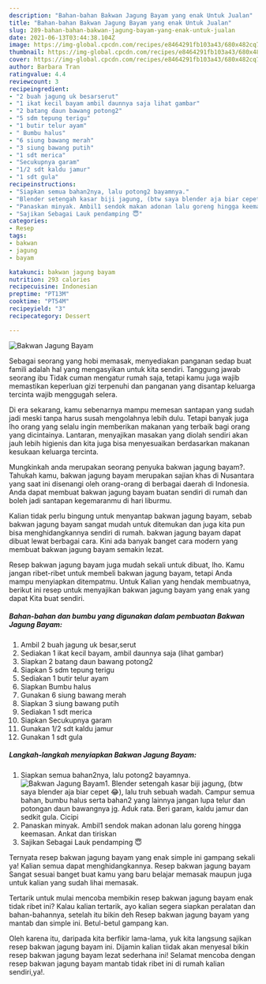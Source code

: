 ```yaml
---
description: "Bahan-bahan Bakwan Jagung Bayam yang enak Untuk Jualan"
title: "Bahan-bahan Bakwan Jagung Bayam yang enak Untuk Jualan"
slug: 289-bahan-bahan-bakwan-jagung-bayam-yang-enak-untuk-jualan
date: 2021-06-13T03:44:38.104Z
image: https://img-global.cpcdn.com/recipes/e8464291fb103a43/680x482cq70/bakwan-jagung-bayam-foto-resep-utama.jpg
thumbnail: https://img-global.cpcdn.com/recipes/e8464291fb103a43/680x482cq70/bakwan-jagung-bayam-foto-resep-utama.jpg
cover: https://img-global.cpcdn.com/recipes/e8464291fb103a43/680x482cq70/bakwan-jagung-bayam-foto-resep-utama.jpg
author: Barbara Tran
ratingvalue: 4.4
reviewcount: 3
recipeingredient:
- "2 buah jagung uk besarserut"
- "1 ikat kecil bayam ambil daunnya saja lihat gambar"
- "2 batang daun bawang potong2"
- "5 sdm tepung terigu"
- "1 butir telur ayam"
- " Bumbu halus"
- "6 siung bawang merah"
- "3 siung bawang putih"
- "1 sdt merica"
- "Secukupnya garam"
- "1/2 sdt kaldu jamur"
- "1 sdt gula"
recipeinstructions:
- "Siapkan semua bahan2nya, lalu potong2 bayamnya."
- "Blender setengah kasar biji jagung, (btw saya blender aja biar cepet 😂), lalu truh sebuah wadah. Campur semua bahan, bumbu halus serta bahan2 yang lainnya jangan lupa telur dan potongan daun bawangnya jg. Aduk rata. Beri garam, kaldu jamur dan sedkit gula. Cicipi"
- "Panaskan minyak. Ambil1 sendok makan adonan lalu goreng hingga keemasan. Ankat dan tiriskan"
- "Sajikan Sebagai Lauk pendamping 😇"
categories:
- Resep
tags:
- bakwan
- jagung
- bayam

katakunci: bakwan jagung bayam 
nutrition: 293 calories
recipecuisine: Indonesian
preptime: "PT13M"
cooktime: "PT54M"
recipeyield: "3"
recipecategory: Dessert

---
```



![Bakwan Jagung Bayam](https://img-global.cpcdn.com/recipes/e8464291fb103a43/680x482cq70/bakwan-jagung-bayam-foto-resep-utama.jpg)

Sebagai seorang yang hobi memasak, menyediakan panganan sedap buat famili adalah hal yang mengasyikan untuk kita sendiri. Tanggung jawab seorang ibu Tidak cuman mengatur rumah saja, tetapi kamu juga wajib memastikan keperluan gizi terpenuhi dan panganan yang disantap keluarga tercinta wajib menggugah selera.

Di era  sekarang, kamu sebenarnya mampu memesan santapan yang sudah jadi meski tanpa harus susah mengolahnya lebih dulu. Tetapi banyak juga lho orang yang selalu ingin memberikan makanan yang terbaik bagi orang yang dicintainya. Lantaran, menyajikan masakan yang diolah sendiri akan jauh lebih higienis dan kita juga bisa menyesuaikan berdasarkan makanan kesukaan keluarga tercinta. 



Mungkinkah anda merupakan seorang penyuka bakwan jagung bayam?. Tahukah kamu, bakwan jagung bayam merupakan sajian khas di Nusantara yang saat ini disenangi oleh orang-orang di berbagai daerah di Indonesia. Anda dapat membuat bakwan jagung bayam buatan sendiri di rumah dan boleh jadi santapan kegemaranmu di hari liburmu.

Kalian tidak perlu bingung untuk menyantap bakwan jagung bayam, sebab bakwan jagung bayam sangat mudah untuk ditemukan dan juga kita pun bisa menghidangkannya sendiri di rumah. bakwan jagung bayam dapat dibuat lewat berbagai cara. Kini ada banyak banget cara modern yang membuat bakwan jagung bayam semakin lezat.

Resep bakwan jagung bayam juga mudah sekali untuk dibuat, lho. Kamu jangan ribet-ribet untuk membeli bakwan jagung bayam, tetapi Anda mampu menyiapkan ditempatmu. Untuk Kalian yang hendak membuatnya, berikut ini resep untuk menyajikan bakwan jagung bayam yang enak yang dapat Kita buat sendiri.

<!--inarticleads1-->

##### Bahan-bahan dan bumbu yang digunakan dalam pembuatan Bakwan Jagung Bayam:

1. Ambil 2 buah jagung uk besar,serut
1. Sediakan 1 ikat kecil bayam, ambil daunnya saja (lihat gambar)
1. Siapkan 2 batang daun bawang potong2
1. Siapkan 5 sdm tepung terigu
1. Sediakan 1 butir telur ayam
1. Siapkan  Bumbu halus
1. Gunakan 6 siung bawang merah
1. Siapkan 3 siung bawang putih
1. Sediakan 1 sdt merica
1. Siapkan Secukupnya garam
1. Gunakan 1/2 sdt kaldu jamur
1. Gunakan 1 sdt gula




<!--inarticleads2-->

##### Langkah-langkah menyiapkan Bakwan Jagung Bayam:

1. Siapkan semua bahan2nya, lalu potong2 bayamnya.
<img src="https://img-global.cpcdn.com/steps/ccc7d35a4566a555/160x128cq70/bakwan-jagung-bayam-langkah-memasak-1-foto.jpg" alt="Bakwan Jagung Bayam">1. Blender setengah kasar biji jagung, (btw saya blender aja biar cepet 😂), lalu truh sebuah wadah. Campur semua bahan, bumbu halus serta bahan2 yang lainnya jangan lupa telur dan potongan daun bawangnya jg. Aduk rata. Beri garam, kaldu jamur dan sedkit gula. Cicipi
1. Panaskan minyak. Ambil1 sendok makan adonan lalu goreng hingga keemasan. Ankat dan tiriskan
1. Sajikan Sebagai Lauk pendamping 😇




Ternyata resep bakwan jagung bayam yang enak simple ini gampang sekali ya! Kalian semua dapat menghidangkannya. Resep bakwan jagung bayam Sangat sesuai banget buat kamu yang baru belajar memasak maupun juga untuk kalian yang sudah lihai memasak.

Tertarik untuk mulai mencoba membikin resep bakwan jagung bayam enak tidak ribet ini? Kalau kalian tertarik, ayo kalian segera siapkan peralatan dan bahan-bahannya, setelah itu bikin deh Resep bakwan jagung bayam yang mantab dan simple ini. Betul-betul gampang kan. 

Oleh karena itu, daripada kita berfikir lama-lama, yuk kita langsung sajikan resep bakwan jagung bayam ini. Dijamin kalian tiidak akan menyesal bikin resep bakwan jagung bayam lezat sederhana ini! Selamat mencoba dengan resep bakwan jagung bayam mantab tidak ribet ini di rumah kalian sendiri,ya!.

